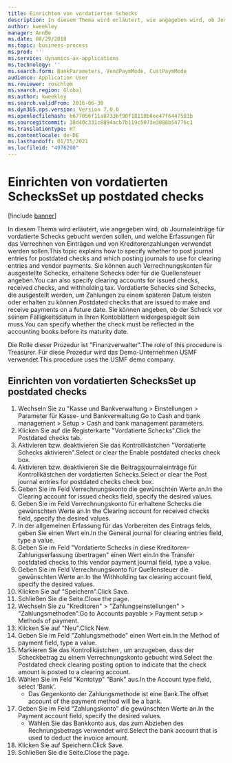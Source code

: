 ```yaml
---
title: Einrichten von vordatierten Schecks
description: In diesem Thema wird erläutert, wie angegeben wird, ob Journaleinträge für vordatierte Schecks gebucht werden sollen, und welche Erfassungen für das Verrechnen von Einträgen und von Kreditorenzahlungen verwendet werden sollen.
author: kweekley
manager: AnnBe
ms.date: 08/29/2018
ms.topic: business-process
ms.prod: ''
ms.service: dynamics-ax-applications
ms.technology: ''
ms.search.form: BankParameters, VendPaymMode, CustPaymMode
audience: Application User
ms.reviewer: roschlom
ms.search.region: Global
ms.author: kweekley
ms.search.validFrom: 2016-06-30
ms.dyn365.ops.version: Version 7.0.0
ms.openlocfilehash: b677056f11a8733bf90f18110b8ee47f6447503b
ms.sourcegitcommit: 38d40c331c8894acb7b119c5073e3088b54776c1
ms.translationtype: HT
ms.contentlocale: de-DE
ms.lasthandoff: 01/15/2021
ms.locfileid: "4976290"
---
```

# <a name="set-up-postdated-checks"></a><span data-ttu-id="a13af-103">Einrichten von vordatierten Schecks</span><span class="sxs-lookup"><span data-stu-id="a13af-103">Set up postdated checks</span></span>

[!include [banner](../../includes/banner.md)]

<span data-ttu-id="a13af-104">In diesem Thema wird erläutert, wie angegeben wird, ob Journaleinträge für vordatierte Schecks gebucht werden sollen, und welche Erfassungen für das Verrechnen von Einträgen und von Kreditorenzahlungen verwendet werden sollen.</span><span class="sxs-lookup"><span data-stu-id="a13af-104">This topic explains how to specify whether to post journal entries for postdated checks and which posting journals to use for clearing entries and vendor payments.</span></span> <span data-ttu-id="a13af-105">Sie können auch Verrechnungskonten für ausgestellte Schecks, erhaltene Schecks oder für die Quellensteuer angeben.</span><span class="sxs-lookup"><span data-stu-id="a13af-105">You can also specify clearing accounts for issued checks, received checks, and withholding tax.</span></span> <span data-ttu-id="a13af-106">Vordatierte Schecks sind Schecks, die ausgestellt werden, um Zahlungen zu einem späteren Datum leisten oder erhalten zu können.</span><span class="sxs-lookup"><span data-stu-id="a13af-106">Postdated checks that are issued to make and receive payments on a future date.</span></span> <span data-ttu-id="a13af-107">Sie können angeben, ob der Scheck vor seinem Fälligkeitsdatum in Ihren Kontoblättern widergespiegelt sein muss.</span><span class="sxs-lookup"><span data-stu-id="a13af-107">You can specify whether the check must be reflected in the accounting books before its maturity date.</span></span>



<span data-ttu-id="a13af-108">Die Rolle dieser Prozedur ist "Finanzverwalter".</span><span class="sxs-lookup"><span data-stu-id="a13af-108">The role of this procedure is Treasurer.</span></span> <span data-ttu-id="a13af-109">Für diese Prozedur wird das Demo-Unternehmen USMF verwendet.</span><span class="sxs-lookup"><span data-stu-id="a13af-109">This procedure uses the USMF demo company.</span></span>


## <a name="set-up-postdated-checks"></a><span data-ttu-id="a13af-110">Einrichten von vordatierten Schecks</span><span class="sxs-lookup"><span data-stu-id="a13af-110">Set up postdated checks</span></span>
1. <span data-ttu-id="a13af-111">Wechseln Sie zu "Kasse und Bankverwaltung > Einstellungen > Parameter für Kasse- und Bankverwaltung.</span><span class="sxs-lookup"><span data-stu-id="a13af-111">Go to Cash and bank management > Setup > Cash and bank management parameters.</span></span>
2. <span data-ttu-id="a13af-112">Klicken Sie auf die Registerkarte "Vordatierte Schecks".</span><span class="sxs-lookup"><span data-stu-id="a13af-112">Click the Postdated checks tab.</span></span>
3. <span data-ttu-id="a13af-113">Aktivieren bzw. deaktivieren Sie das Kontrollkästchen "Vordatierte Schecks aktivieren".</span><span class="sxs-lookup"><span data-stu-id="a13af-113">Select or clear the Enable postdated checks check box.</span></span>
4. <span data-ttu-id="a13af-114">Aktivieren bzw. deaktivieren Sie die Beitragsjournaleinträge für Kontrollkästchen der vordatierten Schecks.</span><span class="sxs-lookup"><span data-stu-id="a13af-114">Select or clear the Post journal entries for postdated checks check box.</span></span>
5. <span data-ttu-id="a13af-115">Geben Sie im Feld Verrechnungskonto die gewünschten Werte an.</span><span class="sxs-lookup"><span data-stu-id="a13af-115">In the Clearing account for issued checks field, specify the desired values.</span></span>
6. <span data-ttu-id="a13af-116">Geben Sie im Feld Verrechnungskonto für erhaltene Schecks die gewünschten Werte an.</span><span class="sxs-lookup"><span data-stu-id="a13af-116">In the Clearing account for received checks field, specify the desired values.</span></span>
7. <span data-ttu-id="a13af-117">In der allgemeinen Erfassung für das Vorbereiten des Eintrags felds, geben Sie einen Wert ein.</span><span class="sxs-lookup"><span data-stu-id="a13af-117">In the General journal for clearing entries field, type a value.</span></span>
8. <span data-ttu-id="a13af-118">Geben Sie im Feld "Vordatierte Schecks in diese Kreditoren-Zahlungserfassung übertragen" einen Wert ein.</span><span class="sxs-lookup"><span data-stu-id="a13af-118">In the Transfer postdated checks to this vendor payment journal field, type a value.</span></span>
9. <span data-ttu-id="a13af-119">Geben Sie im Feld Verrechnungskonto für Quellensteuer die gewünschten Werte an.</span><span class="sxs-lookup"><span data-stu-id="a13af-119">In the Withholding tax clearing account field, specify the desired values.</span></span>
10. <span data-ttu-id="a13af-120">Klicken Sie auf "Speichern".</span><span class="sxs-lookup"><span data-stu-id="a13af-120">Click Save.</span></span>
11. <span data-ttu-id="a13af-121">Schließen Sie die Seite.</span><span class="sxs-lookup"><span data-stu-id="a13af-121">Close the page.</span></span>
12. <span data-ttu-id="a13af-122">Wechseln Sie zu "Kreditoren" > "Zahlungseinstellungen" > "Zahlungsmethoden".</span><span class="sxs-lookup"><span data-stu-id="a13af-122">Go to Accounts payable > Payment setup > Methods of payment.</span></span>
13. <span data-ttu-id="a13af-123">Klicken Sie auf "Neu".</span><span class="sxs-lookup"><span data-stu-id="a13af-123">Click New.</span></span>
14. <span data-ttu-id="a13af-124">Geben Sie im Feld "Zahlungsmethode" einen Wert ein.</span><span class="sxs-lookup"><span data-stu-id="a13af-124">In the Method of payment field, type a value.</span></span>
15. <span data-ttu-id="a13af-125">Markieren Sie das Kontrollkästchen , um anzugeben, dass der Scheckbetrag zu einem Verrechnungskonto gebucht wird.</span><span class="sxs-lookup"><span data-stu-id="a13af-125">Select the Postdated check clearing posting option to indicate that the check amount is posted to a clearing account.</span></span>
16. <span data-ttu-id="a13af-126">Wählen Sie im Feld "Kontotyp" "Bank" aus.</span><span class="sxs-lookup"><span data-stu-id="a13af-126">In the Account type field, select 'Bank'.</span></span>
    * <span data-ttu-id="a13af-127">Das Gegenkonto der Zahlungsmethode ist eine Bank.</span><span class="sxs-lookup"><span data-stu-id="a13af-127">The offset account of the payment method will be a bank.</span></span>  
17. <span data-ttu-id="a13af-128">Geben Sie im Feld "Zahlungskonto" die gewünschten Werte an.</span><span class="sxs-lookup"><span data-stu-id="a13af-128">In the Payment account field, specify the desired values.</span></span>
    * <span data-ttu-id="a13af-129">Wählen Sie das Bankkonto aus, das zum Abziehen des Rechnungsbetrags verwendet wird.</span><span class="sxs-lookup"><span data-stu-id="a13af-129">Select the bank account that is used to deduct the invoice amount.</span></span>  
18. <span data-ttu-id="a13af-130">Klicken Sie auf Speichern.</span><span class="sxs-lookup"><span data-stu-id="a13af-130">Click Save.</span></span>
19. <span data-ttu-id="a13af-131">Schließen Sie die Seite.</span><span class="sxs-lookup"><span data-stu-id="a13af-131">Close the page.</span></span>

